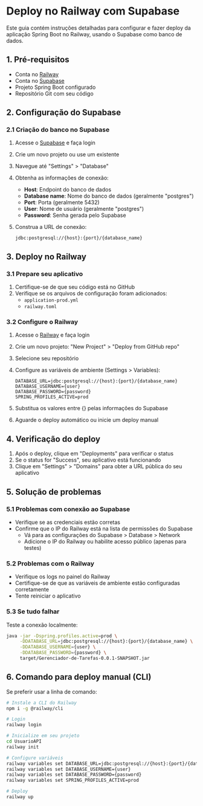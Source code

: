 # Deploy no Railway com Supabase

Este guia contém instruções detalhadas para configurar e fazer deploy da aplicação Spring Boot no Railway, usando o Supabase como banco de dados.

## 1. Pré-requisitos

- Conta no [Railway](https://railway.app/)
- Conta no [Supabase](https://supabase.com/)
- Projeto Spring Boot configurado 
- Repositório Git com seu código

## 2. Configuração do Supabase

### 2.1 Criação do banco no Supabase

1. Acesse o [Supabase](https://supabase.com/) e faça login
2. Crie um novo projeto ou use um existente
3. Navegue até "Settings" > "Database"
4. Obtenha as informações de conexão:
   - **Host**: Endpoint do banco de dados
   - **Database name**: Nome do banco de dados (geralmente "postgres")
   - **Port**: Porta (geralmente 5432)
   - **User**: Nome de usuário (geralmente "postgres")
   - **Password**: Senha gerada pelo Supabase

5. Construa a URL de conexão:
   ```
   jdbc:postgresql://{host}:{port}/{database_name}
   ```

## 3. Deploy no Railway

### 3.1 Prepare seu aplicativo

1. Certifique-se de que seu código está no GitHub
2. Verifique se os arquivos de configuração foram adicionados:
   - `application-prod.yml`
   - `railway.toml`

### 3.2 Configure o Railway

1. Acesse o [Railway](https://railway.app/) e faça login
2. Crie um novo projeto: "New Project" > "Deploy from GitHub repo"
3. Selecione seu repositório
4. Configure as variáveis de ambiente (Settings > Variables):
   ```
   DATABASE_URL=jdbc:postgresql://{host}:{port}/{database_name}
   DATABASE_USERNAME={user}
   DATABASE_PASSWORD={password}
   SPRING_PROFILES_ACTIVE=prod
   ```

5. Substitua os valores entre {} pelas informações do Supabase
6. Aguarde o deploy automático ou inicie um deploy manual

## 4. Verificação do deploy

1. Após o deploy, clique em "Deployments" para verificar o status
2. Se o status for "Success", seu aplicativo está funcionando
3. Clique em "Settings" > "Domains" para obter a URL pública do seu aplicativo

## 5. Solução de problemas

### 5.1 Problemas com conexão ao Supabase

- Verifique se as credenciais estão corretas
- Confirme que o IP do Railway está na lista de permissões do Supabase
  - Vá para as configurações do Supabase > Database > Network
  - Adicione o IP do Railway ou habilite acesso público (apenas para testes)

### 5.2 Problemas com o Railway

- Verifique os logs no painel do Railway
- Certifique-se de que as variáveis de ambiente estão configuradas corretamente
- Tente reiniciar o aplicativo

### 5.3 Se tudo falhar

Teste a conexão localmente:
```bash
java -jar -Dspring.profiles.active=prod \
     -DDATABASE_URL=jdbc:postgresql://{host}:{port}/{database_name} \
     -DDATABASE_USERNAME={user} \
     -DDATABASE_PASSWORD={password} \
     target/Gerenciador-de-Tarefas-0.0.1-SNAPSHOT.jar
```

## 6. Comando para deploy manual (CLI)

Se preferir usar a linha de comando:

```bash
# Instale a CLI do Railway
npm i -g @railway/cli

# Login
railway login

# Inicialize em seu projeto
cd UsuarioAPI
railway init

# Configure variáveis
railway variables set DATABASE_URL=jdbc:postgresql://{host}:{port}/{database_name}
railway variables set DATABASE_USERNAME={user}
railway variables set DATABASE_PASSWORD={password}
railway variables set SPRING_PROFILES_ACTIVE=prod

# Deploy
railway up
``` 